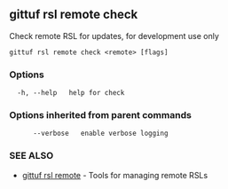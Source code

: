 ## gittuf rsl remote check

Check remote RSL for updates, for development use only

```
gittuf rsl remote check <remote> [flags]
```

### Options

```
  -h, --help   help for check
```

### Options inherited from parent commands

```
      --verbose   enable verbose logging
```

### SEE ALSO

* [gittuf rsl remote](gittuf_rsl_remote.md)	 - Tools for managing remote RSLs

